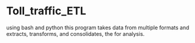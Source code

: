 # Toll_traffic_ETL
using bash and python this program takes data from multiple formats and extracts, transforms, and consolidates, the for analysis.
